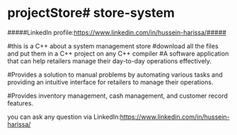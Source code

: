 # projectStore#   s t o r e - s y s t e m 

##### LinkedIn profile:https://www.linkedin.com/in/hussein-harissa/#####

#this is a C++ about a system management store
#download all the files and put them in a C++ project on any C++ compiler
#A software application that can help retailers manage their day-to-day operations effectively.

#Provides a solution to manual problems by automating various tasks and providing an intuitive interface for retailers to manage their operations.


#Provides inventory management, cash management, and customer record features.

 you can ask any question via LinkedIn:https://www.linkedin.com/in/hussein-harissa/

